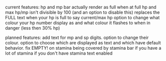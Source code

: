 current features:
hp and mp bar actually render as full when at full hp and max hp/mp isn't divisible by 100 (and an option to disable this)
replaces the FULL text when your hp is full to say current/max hp
option to change what colour your hp number display as and what colour it flashes to when in danger (less then 30% hp)

planned features:
add text for mp and sp digits. option to change their colour.
option to choose which are displayed as text and which have default behavior.
fix EMPTY! on stamina being covered by stamina bar if you have a lot of stamina if you don't have stamina text enabled
